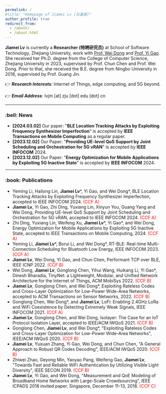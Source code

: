 ```yaml
---
permalink: /
#title: "Homepage of Jiamei Lv (吕嘉美)"
author_profile: true
redirect_from: 
  - /about/
  - /about.html
---
```


**Jiamei Lv** is currently a **Researcher (特聘研究员)** at School of Software Technology, Zhejiang University, work with [Prof. Wei Dong](https://dongw.emnets.cn/) and [Prof. Yi Gao](https://person.zju.edu.cn/gaoyi). She received her Ph.D. degree from the College of Computer Science, Zhejiang University in 2023, supervised by Prof. Chun Chen and Prof. Wei Dong. Prior to that, she received the B.E. degree from Ningbo University in 2018, supervised by Prof. Guang Jin.

:point_right: ***Research Interests***: Internet of Things, edge computing, and 5G beyond. 

:point_right: ***Email Address***: lvjm [at] zju [dot] edu [dot] cn 

---

<h3>:bell: News</h3>

- **[2024.03.02]** Our paper: "**BLE Location Tracking Attacks by Exploiting Frequency Synthesizer Imperfection**" is accepted by **IEEE Transactions on Mobile Computing** as a regular paper.
- **[2023.12.02]** Our Paper: "**Providing UE-level QoS Support by Joint Scheduling and Orchestration for 5G vRAN**" is accepted by **IEEE INFOCOM** 2024.
- **[2023.12.02]** Our Paper: "**Energy Optimization for Mobile Applications by Exploiting 5G Inactive State**" is accepted by **IEEE INFOCOM** 2024.

---
<h3>:book: Publications</h3>

- Yeming Li, Hailong Lin, **Jiamei Lv***, Yi Gao, and Wei Dong*, BLE Location Tracking Attacks by Exploiting Frequency Synthesizer Imperfection, accepted to IEEE INFOCOM 2024. <font color=red>(CCF A)</font>
- **Jiamei Lv**, Yi Gao, Zhi Ding, Yuxiang Lin, Xinyun You, Guang Yang and Wei Dong, Providing UE-level QoS Support by Joint Scheduling and Orchestration for 5G vRAN, accepted to IEEE INFOCOM 2024. <font color=red>(CCF A)</font>
- Zhi Ding, Yuxiang Lin, Weifeng Xu, **Jiamei Lv***, Yi Gao*, and Wei Dong, Energy Optimization for Mobile Applications by Exploiting 5G Inactive State, accepted to IEEE Transactions on Mobile Computing, 2024. <font color=red>(CCF A)</font>
- Yeming Li, **Jiamei Lv***, Borui Li, and Wei Dong*, RT-BLE: Real-time Multi-Connection Scheduling for Bluetooth Low Energy, IEEE INFOCOM 2023. <font color=red>(CCF A)</font>
- **Jiamei Lv**, Wei Dong, Yi Gao, and Chun Chen, Performant TCP over BLE, IEEE ICNP 2022. <font color=red>(CCF B)</font>
- Wei Dong, **Jiamei Lv**, Gonglong Chen, Yihui Wang, Huikang Li, Yi Gao*, Dinesh Bharadia, TinyNet: a Lightweight, Modular, and Unified Network Architecture for the Internet of Things, ACM MobiSys 2022. <font color=red>(CCF B)</font>
- **Jiamei Lv**, Gonglong Chen, and Wei Dong*, Exploiting Rateless Codes and Cross-Layer Optimization for Low-Power Wide-Area Networks, accepted to ACM Transactions on Sensor Networks, 2022. <font color=red>(CCF B)</font>
- Gonglong Chen, Wei Dong*, and **Jiamei Lv**, LoFi: Enabling 2.4GHz LoRa and WiFi Coexistence by Detecting Extremely Weak Signals, IEEE INFOCOM 2021. <font color=red>(CCF A)</font>
- **Jiamei Lv**, Gonglong Chen, and Wei Dong, Isolayer: The Case for an IoT Protocol Isolation Layer, accepted to IEEE/ACM IWQoS 2021. <font color=red>(CCF B)</font>
- Gonglong Chen, **Jiamei Lv**, and Wei Dong*, "Exploiting Rateless Codes and Cross-Layer Optimization for Low-Power Wide-Area Networks", IEEE/ACM IWQoS 2020. <font color=red>(CCF B)</font>
- **Jiamei Lv**, Yuxuan Zhang, Yi Gao, Wei Dong, and Chun Chen, "A General Approach to Robust QR Codes Decoding", IEEE/ACM IWQoS 2020. <font color=red>(CCF B)</font>
- Zhiwei Zhao, Geyong Min, Yaoyao Pang, Weifeng Gao, **Jiamei Lv**, "Towards Fast and Reliable WiFi Authentication by Utilizing Visible Light Diversity", IEEE SECON 2019. <font color=red>(CCF B)</font>
- **Jiamei Lv**, Yi Gao, and Wei Dong, "Measurement and QoE Modeling of Broadband Home Networks with Large-Scale Crowdsourcing", IEEE ICPADS 2018 invited paper, Singapore, December 11-13, 2018. <font color=red>(CCF C)</font>
